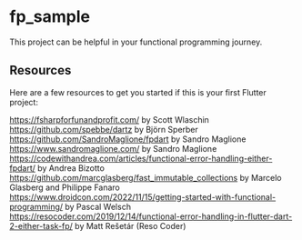 # fp_sample

This project can be helpful in your functional programming journey.

## Resources
Here are a few resources to get you started if this is your first Flutter project:

https://fsharpforfunandprofit.com/ by Scott Wlaschin
https://github.com/spebbe/dartz by Björn Sperber
https://github.com/SandroMaglione/fpdart by Sandro Maglione
https://www.sandromaglione.com/ by Sandro Maglione
https://codewithandrea.com/articles/functional-error-handling-either-fpdart/  by Andrea Bizotto
https://github.com/marcglasberg/fast_immutable_collections by Marcelo Glasberg and Philippe Fanaro
https://www.droidcon.com/2022/11/15/getting-started-with-functional-programming/ by Pascal Welsch
https://resocoder.com/2019/12/14/functional-error-handling-in-flutter-dart-2-either-task-fp/ by Matt Rešetár (Reso Coder)



